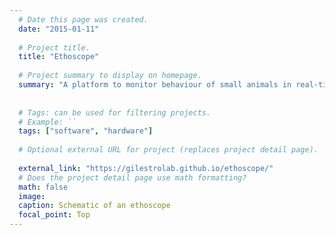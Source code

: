 ```yaml
---
  # Date this page was created.
  date: "2015-01-11"
  
  # Project title.
  title: "Ethoscope"
  
  # Project summary to display on homepage.
  summary: "A platform to monitor behaviour of small animals in real-time"
  
  
  # Tags: can be used for filtering projects.
  # Example: ``
  tags: ["software", "hardware"]
  
  # Optional external URL for project (replaces project detail page).
  
  external_link: "https://gilestrolab.github.io/ethoscope/"
  # Does the project detail page use math formatting?
  math: false
  image:
  caption: Schematic of an ethoscope
  focal_point: Top
---
```

    
    